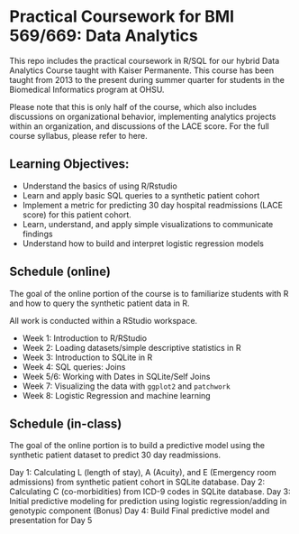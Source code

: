 # Practical Coursework for BMI 569/669: Data Analytics

This repo includes the practical coursework in R/SQL for our hybrid Data Analytics Course taught with Kaiser Permanente. This course has been taught from 2013 to the present during summer quarter for students in the Biomedical Informatics program at OHSU.

Please note that this is only half of the course, which also includes discussions on organizational behavior, implementing analytics projects within an organization, and discussions of the LACE score. For the full course syllabus, please refer to here.

## Learning Objectives:

- Understand the basics of using R/Rstudio
- Learn and apply basic SQL queries to a synthetic patient cohort
- Implement a metric for predicting 30 day hospital readmissions (LACE score) for this patient cohort.
- Learn, understand, and apply simple visualizations to communicate findings
- Understand how to build and interpret logistic regression models

## Schedule (online)

The goal of the online portion of the course is to familiarize students with R and how to query the synthetic patient data in R. 

All work is conducted within a RStudio workspace.

- Week 1: Introduction to R/RStudio
- Week 2: Loading datasets/simple descriptive statistics in R
- Week 3: Introduction to SQLite in R
- Week 4: SQL queries: Joins
- Week 5/6: Working with Dates in SQLite/Self Joins
- Week 7: Visualizing the data with `ggplot2` and `patchwork`
- Week 8: Logistic Regression and machine learning

## Schedule (in-class)

The goal of the online portion is to build a predictive model using the synthetic patient dataset to predict 30 day readmissions. 

Day 1: Calculating L (length of stay), A (Acuity), and E (Emergency room admissions) from synthetic patient cohort in SQLite database.
Day 2: Calculating C (co-morbidities) from ICD-9 codes in SQLite database.
Day 3: Initial predictive modeling for prediction using logistic regression/adding in genotypic component (Bonus) 
Day 4: Build Final predictive model and presentation for Day 5
